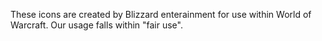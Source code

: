 These icons are created by Blizzard enterainment for use within World of Warcraft. Our usage falls within "fair use".

